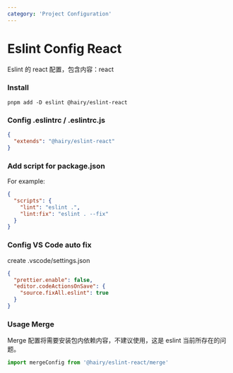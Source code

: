 ```yaml
---
category: 'Project Configuration'
---
```


# Eslint Config React

Eslint 的 react 配置，包含内容：react

### Install

```
pnpm add -D eslint @hairy/eslint-react
```

### Config .eslintrc / .eslintrc.js

```json
{
  "extends": "@hairy/eslint-react"
}
```

### Add script for package.json

For example:
```json
{
  "scripts": {
    "lint": "eslint .",
    "lint:fix": "eslint . --fix"
  }
}
```

### Config VS Code auto fix

create .vscode/settings.json

```json
{
  "prettier.enable": false,
  "editor.codeActionsOnSave": {
    "source.fixAll.eslint": true
  }
}
```

### Usage Merge

Merge 配置将需要安装包内依赖内容，不建议使用，这是 eslint 当前所存在的问题。

```js
import mergeConfig from '@hairy/eslint-react/merge'
```